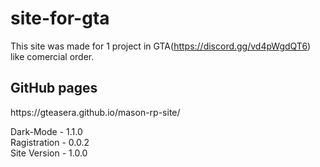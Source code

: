 # site-for-gta
This site was made for 1 project in GTA(https://discord.gg/vd4pWgdQT6) like comercial order.

<h2>GitHub pages</h2>
https://gteasera.github.io/mason-rp-site/

Dark-Mode - 1.1.0 <br>
Ragistration - 0.0.2 <br>
Site Version - 1.0.0
